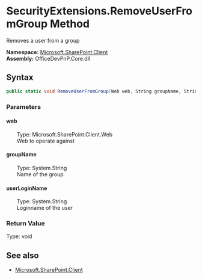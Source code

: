 # SecurityExtensions.RemoveUserFromGroup Method  
Removes a user from a group  

**Namespace:** [Microsoft.SharePoint.Client](Microsoft.SharePoint.Client.md)  
**Assembly:** OfficeDevPnP.Core.dll  
## Syntax
```C#
public static void RemoveUserFromGroup(Web web, String groupName, String userLoginName)
```
### Parameters
#### web  
&emsp;&emsp;Type: Microsoft.SharePoint.Client.Web  
&emsp;&emsp;Web to operate against  

#### groupName  
&emsp;&emsp;Type: System.String  
&emsp;&emsp;Name of the group  

#### userLoginName  
&emsp;&emsp;Type: System.String  
&emsp;&emsp;Loginname of the user  

### Return Value
Type: void  

## See also
- [Microsoft.SharePoint.Client](Microsoft.SharePoint.Client.md)
